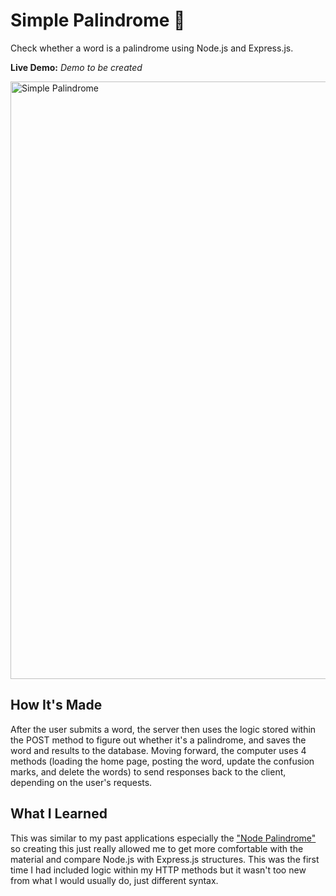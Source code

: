 # Simple Palindrome 💬

Check whether a word is a palindrome using Node.js and Express.js.

**Live Demo:** <i>Demo to be created</i>

<img width="956" alt="Simple Palindrome" src="https://user-images.githubusercontent.com/88993361/141249468-77ed6d82-0458-428b-9f1a-02ef88b4b51d.png">

## How It's Made
After the user submits a word, the server then uses the logic stored within the POST method to figure out whether it's a palindrome, and saves the word and results to the database. Moving forward, the computer uses 4 methods (loading the home page, posting the word, update the confusion marks, and delete the words) to send responses back to the client, depending on the user's requests.

## What I Learned
This was similar to my past applications especially the <a href='https://github.com/coding-jn/Node-Palindrome'>"Node Palindrome"</a> so creating this just really allowed me to get more comfortable with the material and compare Node.js with Express.js structures. This was the first time I had included logic within my HTTP methods but it wasn't too new from what I would usually do, just different syntax.
